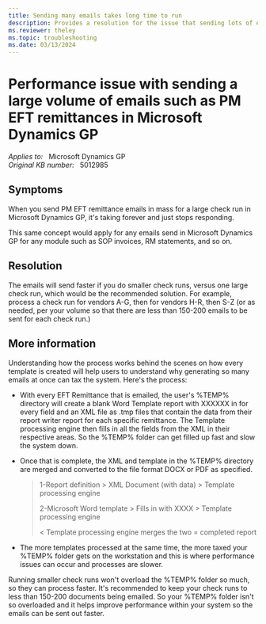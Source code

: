 ```yaml
---
title: Sending many emails takes long time to run
description: Provides a resolution for the issue that sending lots of emails such as PM EFT remittances takes a long time to run or stops responding in Microsoft Dynamics GP.
ms.reviewer: theley
ms.topic: troubleshooting
ms.date: 03/13/2024
---
```

# Performance issue with sending a large volume of emails such as PM EFT remittances in Microsoft Dynamics GP

_Applies to:_ &nbsp; Microsoft Dynamics GP  
_Original KB number:_ &nbsp; 5012985

## Symptoms

When you send PM EFT remittance emails in mass for a large check run in Microsoft Dynamics GP, it's taking forever and just stops responding.

This same concept would apply for any emails send in Microsoft Dynamics GP for any module such as SOP invoices, RM statements, and so on.

## Resolution

The emails will send faster if you do smaller check runs, versus one large check run, which would be the recommended solution. For example, process a check run for vendors A-G, then for vendors H-R, then S-Z (or as needed, per your volume so that there are less than 150-200 emails to be sent for each check run.)

## More information

Understanding how the process works behind the scenes on how every template is created will help users to understand why generating so many emails at once can tax the system. Here's the process:

- With every EFT Remittance that is emailed, the user's %TEMP% directory will create a blank Word Template report with XXXXXX in for every field and an XML file as .tmp files that contain the data from their report writer report for each specific remittance. The Template processing engine then fills in all the fields from the XML in their respective areas.  So the %TEMP% folder can get filled up fast and slow the system down.

- Once that is complete, the XML and template in the %TEMP% directory are merged and converted to the file format DOCX or PDF as specified.

  > 1-Report definition > XML Document (with data) > Template processing engine
  >
  > 2-Microsoft Word template > Fills in with XXXX > Template processing engine
  >
  > < Template processing engine merges the two = completed report

- The more templates processed at the same time, the more taxed your %TEMP% folder gets on the workstation and this is where performance issues can occur and processes are slower.

Running smaller check runs won't overload the %TEMP% folder so much, so they can process faster. It's recommended to keep your check runs to less than 150-200 documents being emailed. So your %TEMP% folder isn't so overloaded and it helps improve performance within your system so the emails can be sent out faster.
